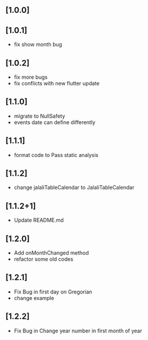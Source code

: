 ## [1.0.0]

## [1.0.1]

* fix show month bug

## [1.0.2]

* fix more bugs
* fix conflicts with new flutter update

## [1.1.0]

* migrate to NullSafety
* events date can define differently

## [1.1.1]

* format code to Pass static analysis

## [1.1.2]

* change jalaliTableCalendar to JalaliTableCalendar

## [1.1.2+1]

* Update README.md

## [1.2.0]

* Add onMonthChanged method
* refactor some old codes

## [1.2.1]
* Fix Bug in first day on Gregorian
* change example

## [1.2.2]
* Fix Bug in Change year number in first month of year 
